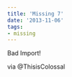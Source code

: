 ```yaml
---
title: 'Missing 7'
date: '2013-11-06'
tags:
- missing
---
```


Bad Import!

<p>via @ThisisColossal</p>
